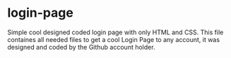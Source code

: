 # login-page
Simple cool designed coded login page with only HTML and CSS.  This file containes all needed files to get a cool Login Page to any account, it was designed and coded by the Github account holder.
